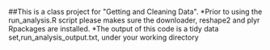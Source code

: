 ##This is a class project for "Getting and Cleaning Data".
*Prior to using the run_analysis.R script please makes sure the downloader, reshape2 and plyr Rpackages are installed.
*The output of this code is a tidy data set,run_analysis_output.txt, under your working directory 


